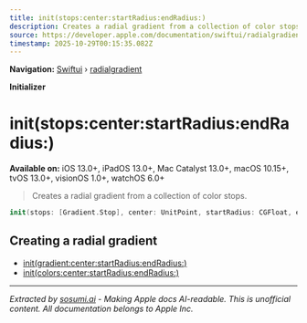```yaml
---
title: init(stops:center:startRadius:endRadius:)
description: Creates a radial gradient from a collection of color stops.
source: https://developer.apple.com/documentation/swiftui/radialgradient/init(stops:center:startradius:endradius:)
timestamp: 2025-10-29T00:15:35.082Z
---
```


**Navigation:** [Swiftui](/documentation/swiftui) › [radialgradient](/documentation/swiftui/radialgradient)

**Initializer**

# init(stops:center:startRadius:endRadius:)

**Available on:** iOS 13.0+, iPadOS 13.0+, Mac Catalyst 13.0+, macOS 10.15+, tvOS 13.0+, visionOS 1.0+, watchOS 6.0+

> Creates a radial gradient from a collection of color stops.

```swift
init(stops: [Gradient.Stop], center: UnitPoint, startRadius: CGFloat, endRadius: CGFloat)
```

## Creating a radial gradient

- [init(gradient:center:startRadius:endRadius:)](/documentation/swiftui/radialgradient/init(gradient:center:startradius:endradius:))
- [init(colors:center:startRadius:endRadius:)](/documentation/swiftui/radialgradient/init(colors:center:startradius:endradius:))

---

*Extracted by [sosumi.ai](https://sosumi.ai) - Making Apple docs AI-readable.*
*This is unofficial content. All documentation belongs to Apple Inc.*
